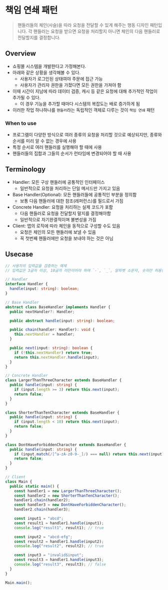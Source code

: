 # 책임 연쇄 패턴

> 핸들러들의 체인(사슬)을 따라 요청을 전달할 수 있게 해주는 행동 디자인 패턴입니다. 각 핸들러는 요청을 받으면 요청을 처리할지 아니면 체인의 다음 핸들러로 전달할지를 결정합니다.

## Overview

- 쇼핑몰 시스템을 개발한다고 가정해본다.
- 아래와 같은 상황을 생각해볼 수 있다.
  - 사용자가 로그인된 상태여야 주문에 접근 가능
  - 사용자가 관리자 권한을 가졌다면 모든 권한을 가져야 함
- 이때 시간이 지남에 따라 데이터 검증, 캐시 등 같은 요청에 대해 추가적인 작업이 추가될 수 있다.
  - 이 경우 기능을 추가할 때마다 시스템의 복잡도는 배로 증가하게 됨
- 이러한 작업 하나하나를 `핸들러`라는 독립적인 객체로 다루는 것이 `책임 연쇄` 패턴

### When to use

- 프로그램이 다양한 방식으로 여러 종류의 요청을 처리할 것으로 예상되지만, 종류와 순서를 미리 알 수 없는 경우에 사용
- 특정 순서로 여러 핸들러를 실행해야 할 때에 사용
- 핸들러들의 집합과 그들의 순서가 런타임에 변경되어야 할 때 사용

## Terminology

- Handler: 모든 구상 핸들러에 공통적인 인터페이스
  - 일반적으로 요청을 처리하는 단일 메서드만 가지고 있음
- Base Handler(Optional): 모든 핸들러들에 공통적인 부분을 정의함
  - 보통 다음 핸들러에 대한 참조(레퍼런스)를 필드로서 가짐
- Concrete Handler: 요청을 처리하는 실제 코드가 포함
  - 다음 핸들러로 요청을 전달할지 말지를 결정해야함
  - 일반적으로 자기완결적이며 불변성을 가짐
- Client: 앱의 로직에 따라 체인을 동적으로 구성할 수도 있음
  - 요청은 체인의 모든 핸들러에 보낼 수 있음
  - 꼭 첫번째 핸들러에만 요청을 보내야 하는 것은 아님

## Usecase

```ts
// 사용자의 입력값을 검증하는 예제
// 입력값은 3글자 이상, 10글자 미만이어야 하며 `-`, `_`, 알파벳 소문자, 숫자만 허용한다고 가정

// Handler
interface Handler {
  handle(input: string): boolean;
}

// Base Handler
abstract class BaseHandler implements Handler {
  public nextHandler?: Handler;

  public abstract handle(input: string): boolean;

  public chain(handler: Handler): void {
    this.nextHandler = handler;
  }

  public next(input: string): boolean {
    if (!this.nextHandler) return true;
    return this.nextHandler.handle(input);
  }
}

// Concrete Handler
class LargerThanThreeCharacter extends BaseHandler {
  public handle(input: string) {
    if (input.length >= 3) return this.next(input);
    return false;
  }
}

class ShorterThanTenCharacter extends BaseHandler {
  public handle(input: string) {
    if (input.length < 10) return this.next(input);
    return false;
  }
}

class DontHaveForbiddenCharacter extends BaseHandler {
  public handle(input: string) {
    if (input.match(/[^a-zA-z0-9-_]/) === null) return this.next(input);
    return false;
  }
}

// Client
class Main {
  public static main() {
    const handler1 = new LargerThanThreeCharacter();
    const handler2 = new ShorterThanTenCharacter();
    handler1.chain(handler2);
    const handler3 = new DontHaveForbiddenCharacter();
    handler2.chain(handler3);

    const input1 = "abcd";
    const result1 = handler1.handle(input1);
    console.log("result1", result1); // true

    const input2 = "abcd-efg";
    const result2 = handler1.handle(input2);
    console.log("result2", result2); // true

    const input3 = "invalid$input";
    const result3 = handler1.handle(input3);
    console.log("result3", result3); // false
  }
}

Main.main();
```
